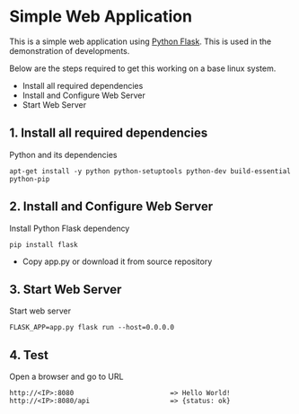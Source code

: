 # Simple Web Application

This is a simple web application using [Python Flask](http://flask.pocoo.org/). 
This is used in the demonstration of developments.
  
  Below are the steps required to get this working on a base linux system.
  
  - Install all required dependencies
  - Install and Configure Web Server
  - Start Web Server
   
## 1. Install all required dependencies
  
  Python and its dependencies

    apt-get install -y python python-setuptools python-dev build-essential python-pip

   
## 2. Install and Configure Web Server

Install Python Flask dependency

    pip install flask

- Copy app.py or download it from source repository

## 3. Start Web Server

Start web server

    FLASK_APP=app.py flask run --host=0.0.0.0
    
## 4. Test

Open a browser and go to URL

    http://<IP>:8080                        => Hello World!
    http://<IP>:8080/api                    => {status: ok}
